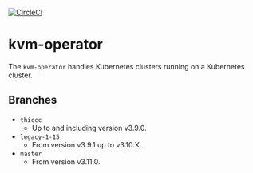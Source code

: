 [![CircleCI](https://circleci.com/gh/giantswarm/kvm-operator.svg?&style=shield&circle-token=4434b93043ab299852583ebcd749440c9c700860)](https://circleci.com/gh/giantswarm/kvm-operator)

# kvm-operator

The `kvm-operator` handles Kubernetes clusters running on a Kubernetes cluster.

## Branches

- `thiccc`
  - Up to and including version v3.9.0.
- `legacy-1-15`
  - From version v3.9.1 up to v3.10.X.
- `master`
  - From version v3.11.0.
